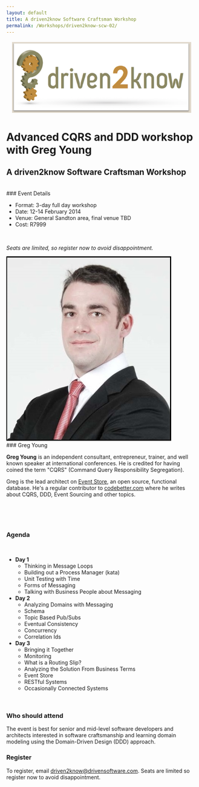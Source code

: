 ```yaml
---
layout: default
title: A driven2know Software Craftsman Workshop
permalink: /Workshops/driven2know-scw-02/
---
```


<div style=" margin: 10px; padding: 5px;">
    <img src="/images/content/driven2know.png">
</div>

# Advanced CQRS and DDD workshop with Greg Young
## A driven2know Software Craftsman Workshop

<br>
### Event Details
<br>

- Format: 3-day full day workshop
- Date:   12-14 February 2014
- Venue:  General Sandton area, final venue TBD
- Cost:   R7999

<br>

*Seats are limited, so register now to avoid disappointment.*

<img src="/images/content/scw/greg-young.jpg" class="image_left"/>
<br>
### Greg Young

<br>

**Greg Young** is an independent consultant, entrepreneur, trainer, and well known speaker at international conferences. He is credited for having coined the term "CQRS" (Command Query Responsibility Segregation).

Greg is the lead architect on [Event Store](http://geteventstore.com/), an open source, functional database. He's a regular contributor to [codebetter.com](http://codebetter.com/gregyoung/) where he writes about CQRS, DDD, Event Sourcing and other topics.

<br><br><br>

### Agenda  

<br>

- **Day 1**
	- Thinking in Message Loops
	- Building out a Process Manager (kata)
	- Unit Testing with Time
	- Forms of Messaging
	- Talking with Business People about Messaging
- **Day 2**
	- Analyzing Domains with Messaging
	- Schema
	- Topic Based Pub/Subs
	- Eventual Consistency
	- Concurrency
	- Correlation Ids
- **Day 3**
	- Bringing it Together
	- Monitoring
	- What is a Routing Slip?
	- Analyzing the Solution From Business Terms
	- Event Store
	- RESTful Systems
	- Occasionally Connected Systems
 
<br>

### Who should attend
The event is best for senior and mid-level software developers and architects interested in software craftsmanship and learning domain modeling using the Domain-Driven Design (DDD) approach.


### Register
To register, email [driven2know@drivensoftware.com](mailto:driven2know@drivensoftware.com?subject=Register%20for%20Software%20Craftsman%20Workshop&body=Please%20send%20me%20a%20registration%20form!!). Seats are limited so register now to avoid disappointment.